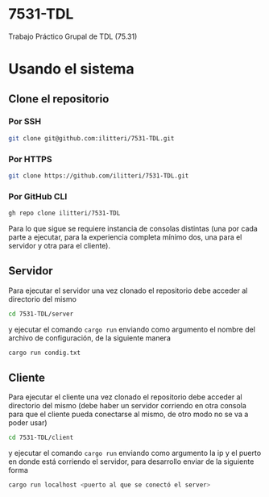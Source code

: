 # 7531-TDL
Trabajo Práctico Grupal de TDL (75.31)

# Usando el sistema

## Clone el repositorio

### Por SSH
```bash
git clone git@github.com:ilitteri/7531-TDL.git
```

### Por HTTPS
```bash
git clone https://github.com/ilitteri/7531-TDL.git
```

### Por GitHub CLI
```bash
gh repo clone ilitteri/7531-TDL
```

Para lo que sigue se requiere instancia de consolas distintas (una por cada parte a ejecutar, para la experiencia completa mínimo dos, una para el servidor y otra para el cliente).

## Servidor
Para ejecutar el servidor una vez clonado el repositorio debe acceder al directorio del mismo

```bash
cd 7531-TDL/server
```

y ejecutar el comando `cargo run` enviando como argumento el nombre del archivo de configuración, de la siguiente manera

```bash
cargo run condig.txt
```

## Cliente
Para ejecutar el cliente una vez clonado el repositorio debe acceder al directorio del mismo (debe haber un servidor corriendo en otra consola para que el cliente pueda conectarse al mismo, de otro modo no se va a poder usar)

```bash
cd 7531-TDL/client
```

y ejecutar el comando `cargo run` enviando como argumento la ip y el puerto en donde está corriendo el servidor, para desarrollo enviar de la siguiente forma
```bash
cargo run localhost <puerto al que se conectó el server>
```
